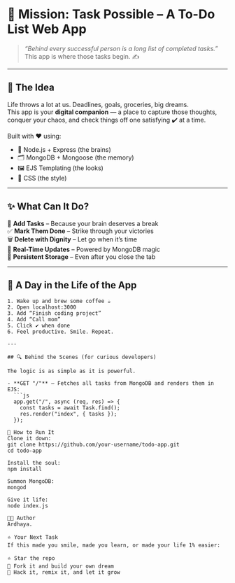 # 🚀 Mission: Task Possible – A To-Do List Web App

> _“Behind every successful person is a long list of completed tasks.”_  
> This app is where those tasks begin. ✍️

---

## 🎯 The Idea

Life throws a lot at us. Deadlines, goals, groceries, big dreams.  
This app is your **digital companion** — a place to capture those thoughts, conquer your chaos, and check things off one satisfying ✔️ at a time.

Built with ❤️ using:

- 🧠 Node.js + Express (the brains)
- 🗂 MongoDB + Mongoose (the memory)
- 🖼 EJS Templating (the looks)
- 🎨 CSS (the style)

---

## ✨ What Can It Do?

📌 **Add Tasks** – Because your brain deserves a break  
✅ **Mark Them Done** – Strike through your victories  
🗑️ **Delete with Dignity** – Let go when it’s time  
🔄 **Real-Time Updates** – Powered by MongoDB magic  
💾 **Persistent Storage** – Even after you close the tab

---

## 🌈 A Day in the Life of the App

```text
1. Wake up and brew some coffee ☕
2. Open localhost:3000
3. Add “Finish coding project”
4. Add “Call mom”
5. Click ✔️ when done
6. Feel productive. Smile. Repeat.

---

## 🔍 Behind the Scenes (for curious developers)

The logic is as simple as it is powerful.

- **GET "/"** – Fetches all tasks from MongoDB and renders them in EJS:
  ```js
  app.get("/", async (req, res) => {
    const tasks = await Task.find();
    res.render("index", { tasks });
  });

🔧 How to Run It
Clone it down:
git clone https://github.com/your-username/todo-app.git
cd todo-app

Install the soul:
npm install

Summon MongoDB:
mongod

Give it life:
node index.js

🧑‍🚀 Author
Ardhaya.

⭐ Your Next Task
If this made you smile, made you learn, or made your life 1% easier:

⭐ Star the repo
🍴 Fork it and build your own dream
🧪 Hack it, remix it, and let it grow